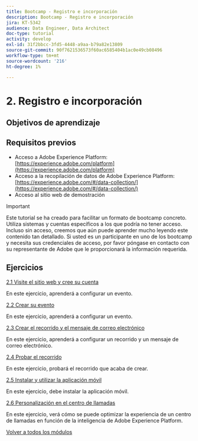 ```yaml
---
title: Bootcamp - Registro e incorporación
description: Bootcamp - Registro e incorporación
jira: KT-5342
audience: Data Engineer, Data Architect
doc-type: tutorial
activity: develop
exl-id: 31f2bbcc-3fd5-4448-a9aa-b79a82e13809
source-git-commit: 90f7621536573f60ac6585404b1ac0e49cb08496
workflow-type: tm+mt
source-wordcount: '216'
ht-degree: 1%

---
```


# 2. Registro e incorporación

## Objetivos de aprendizaje

## Requisitos previos

- Acceso a Adobe Experience Platform: [https://experience.adobe.com/platform](https://experience.adobe.com/platform)
- Acceso a la recopilación de datos de Adobe Experience Platform: [https://experience.adobe.com/#/data-collection/](https://experience.adobe.com/#/data-collection/)
- Acceso al sitio web de demostración

>[!IMPORTANT]
>
>Este tutorial se ha creado para facilitar un formato de bootcamp concreto. Utiliza sistemas y cuentas específicos a los que podría no tener acceso. Incluso sin acceso, creemos que aún puede aprender mucho leyendo este contenido tan detallado. Si usted es un participante en uno de los bootcamp y necesita sus credenciales de acceso, por favor póngase en contacto con su representante de Adobe que le proporcionará la información requerida.

## Ejercicios

[2.1 Visite el sitio web y cree su cuenta](./ex1.md)

En este ejercicio, aprenderá a configurar un evento.

[2.2 Crear su evento](./ex2.md)

En este ejercicio, aprenderá a configurar un evento.

[2.3 Crear el recorrido y el mensaje de correo electrónico](./ex3.md)

En este ejercicio, aprenderá a configurar un recorrido y un mensaje de correo electrónico.

[2.4 Probar el recorrido](./ex4.md)

En este ejercicio, probará el recorrido que acaba de crear.

[2.5 Instalar y utilizar la aplicación móvil](./ex5.md)

En este ejercicio, debe instalar la aplicación móvil.

[2.6 Personalización en el centro de llamadas](./ex6.md)

En este ejercicio, verá cómo se puede optimizar la experiencia de un centro de llamadas en función de la inteligencia de Adobe Experience Platform.

[Volver a todos los módulos](../../overview.md)

